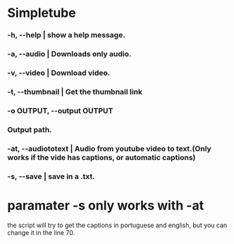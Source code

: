 # Simpletube

### -h, --help      |      show a help message.
### -a, --audio     |      Downloads only audio.
### -v, --video     |      Download video.
### -t, --thumbnail |      Get the thumbnail link
### -o OUTPUT, --output OUTPUT
###                      Output path.
### -at, --audiototext  |  Audio from youtube video to text.(Only works if the vide has captions, or automatic captions)
### -s, --save      |      save in a .txt.

# paramater -s only works with -at


the script will try to get the captions in portuguese and english, but you can change it in the line 70.
